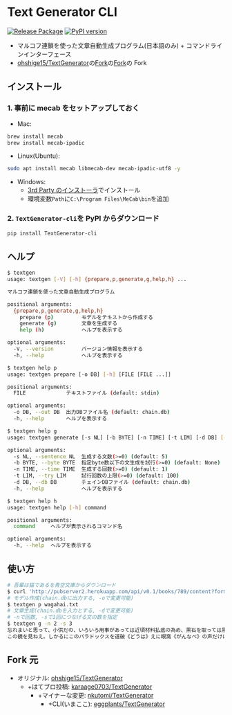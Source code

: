 # Text Generator CLI

[![Release Package](https://github.com/eggplants/TextGenerator-cli/actions/workflows/release.yml/badge.svg)](https://github.com/eggplants/TextGenerator-cli/actions/workflows/release.yml) [![PyPI version](https://badge.fury.io/py/TextGenerator-cli.svg)](https://badge.fury.io/py/TextGenerator-cli)

- マルコフ連鎖を使った文章自動生成プログラム(日本語のみ) + コマンドラインインターフェース
- [ohshige15/TextGenerator](https://github.com/ohshige15/TextGenerator)の[Fork](https://github.com/karaage0703/TextGenerator)の[Fork](https://github.com/nkutomi/TextGenerator)の Fork

## インストール

### 1. 事前に mecab をセットアップしておく

- Mac:

```bash
brew install mecab
brew install mecab-ipadic
```

- Linux(Ubuntu):

```bash
sudo apt install mecab libmecab-dev mecab-ipadic-utf8 -y
```

- Windows:
  - [3rd Party のインストーラ](https://github.com/ikegami-yukino/mecab/releases/tag/v0.996.2)でインストール
  - 環境変数`Path`に`C:\Program Files\MeCab\bin`を追加

### 2. `TextGenerator-cli`を PyPI からダウンロード

```bash
pip install TextGenerator-cli
```

## ヘルプ

```bash
$ textgen
usage: textgen [-V] [-h] {prepare,p,generate,g,help,h} ...

マルコフ連鎖を使った文章自動生成プログラム

positional arguments:
  {prepare,p,generate,g,help,h}
    prepare (p)         モデルをテキストから作成する
    generate (g)        文章を生成する
    help (h)            ヘルプを表示する

optional arguments:
  -V, --version         バージョン情報を表示する
  -h, --help            ヘルプを表示する


```

```bash
$ textgen help p
usage: textgen prepare [-o DB] [-h] [FILE [FILE ...]]

positional arguments:
  FILE             テキストファイル (default: stdin)

optional arguments:
  -o DB, --out DB  出力DBファイル名 (default: chain.db)
  -h, --help       ヘルプを表示する

```

```bash
$ textgen help g
usage: textgen generate [-s NL] [-b BYTE] [-n TIME] [-t LIM] [-d DB] [-h]

optional arguments:
  -s NL, --sentence NL  生成する文数(>=0) (default: 5)
  -b BYTE, --byte BYTE  指定byte数以下の文生成を試行(>=0) (default: None)
  -n TIME, --time TIME  生成する回数(>=0) (default: 1)
  -t LIM, --try LIM     試行回数の上限(>=0) (default: 100)
  -d DB, --db DB        チェインDBファイル (default: chain.db)
  -h, --help            ヘルプを表示する

```

```bash
$ textgen help h
usage: textgen help [-h] command

positional arguments:
  command     ヘルプが表示されるコマンド名

optional arguments:
  -h, --help  ヘルプを表示する

```

## 使い方

```bash
# 吾輩は猫であるを青空文庫からダウンロード
$ curl 'http://pubserver2.herokuapp.com/api/v0.1/books/789/content?format=txt' -o wagahai.txt
# モデル作成(chain.dbに出力する, -oで変更可能)
$ textgen p wagahai.txt
# 文章生成(chain.dbを入力とする, -dで変更可能)
# -nで回数, -sで1回につなげる文の数を指定
$ textgen g -n 2 -s 3
忘れまいと思って、小供だの、いろいろ用事があっては近頃材料払底の為め、黒石を取っては黒を見て、図書館へは寄りつかない男だ」失敬な、下駄屋はいつ御催しがありました。「そうでございましょう」と考えて見たら分るでしょうから吹き付ける、非常に体育を重んじたものは自分の容貌《ようば》へ置く。
この鏡を見ねえ。しかるにこのパラドックスを道破《どうは》えに眼窩《がんなべ》の声だけにしろと、烈しい光線で瞳孔《どうこう》の根本へ吹き寄せつつある。「質朴剛健でたのもしい気風だ」
```

## Fork 元

- オリジナル: [ohshige15/TextGenerator](https://github.com/ohshige15/TextGenerator)
  - +はてブロ投稿: [karaage0703/TextGenerator](https://github.com/karaage0703/TextGenerator)
    - +マイナーな変更: [nkutomi/TextGenerator](https://github.com/nkutomi/TextGenerator)
      - +CLI(いまここ): [eggplants/TextGenerator](https://github.com/eggplants/TextGenerator)
